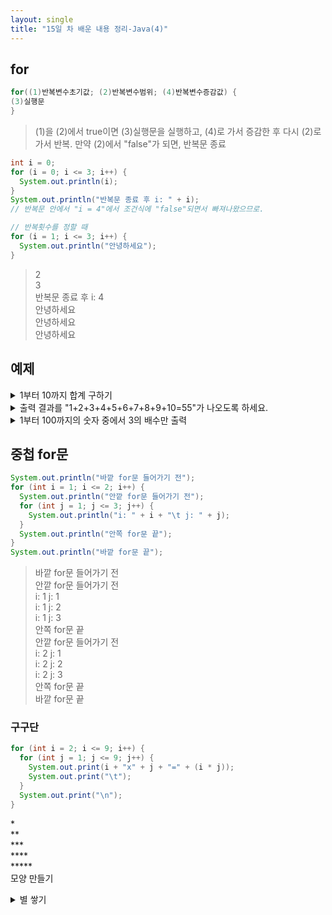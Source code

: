 ```yaml
---
layout: single
title: "15일 차 배운 내용 정리-Java(4)"
---
```


## for

```java
for((1)반복변수초기값; (2)반복변수범위; (4)반복변수증감값) {
(3)실행문
}
```

>(1)을 (2)에서 true이면 (3)실행문을 실행하고, (4)로 가서 증감한 후 다시 (2)로 가서 반복. 만약 (2)에서 "false"가 되면, 반복문 종료

```java
int i = 0;
for (i = 0; i <= 3; i++) {
  System.out.println(i);
}
System.out.println("반복문 종료 후 i: " + i);
// 반복문 안에서 "i = 4"에서 조건식에 "false"되면서 빠져나왔으므로.

// 반복횟수를 정할 때
for (i = 1; i <= 3; i++) {
  System.out.println("안녕하세요");
}
```

>2\
3\
반복문 종료 후 i: 4\
안녕하세요\
안녕하세요\
안녕하세요

## 예제

<details>
<summary>1부터 10까지 합계 구하기</summary>
<div markdown="1">
  
```java
int sum = 0;
for (int i = 1; i <= 10; i++) {
  sum += i;
}
System.out.println(sum);
```
                       
</div>
</details>

<details>
<summary>출력 결과를 "1+2+3+4+5+6+7+8+9+10=55"가 나오도록 하세요.</summary>
<div markdown="1">
  
```java
int sum = 0;
for (int i = 1; i <= 10; i++) {
  sum += i;
  System.out.print(i);
  if (i < 10) {
    System.out.print("+");
  } else {
    System.out.print("=");
  }
}
System.out.println(sum);
```
                       
</div>
</details>
  
<details>
<summary>1부터 100까지의 숫자 중에서 3의 배수만 출력</summary>
<div markdown="1">
  
```java
for (int i = 1; i <= 100; i++) {
  if (i % 3 == 0) {
    System.out.println(i);
  }
}
```
                        
```java
for (int i = 3; i <= 100; i += 3) {
  System.out.println(i);
}
```
  
</div>
</details>
  
## 중첩 for문

```java
System.out.println("바깥 for문 들어가기 전");
for (int i = 1; i <= 2; i++) {
  System.out.println("안깥 for문 들어가기 전");
  for (int j = 1; j <= 3; j++) {
    System.out.println("i: " + i + "\t j: " + j);
  }
  System.out.println("안쪽 for문 끝");
}
System.out.println("바깥 for문 끝");
```
  
>바깥 for문 들어가기 전\
안깥 for문 들어가기 전\
i: 1	 j: 1\
i: 1	 j: 2\
i: 1	 j: 3\
안쪽 for문 끝\
안깥 for문 들어가기 전\
i: 2	 j: 1\
i: 2	 j: 2\
i: 2	 j: 3\
안쪽 for문 끝\
바깥 for문 끝

### 구구단
  
```java
for (int i = 2; i <= 9; i++) {
  for (int j = 1; j <= 9; j++) {
    System.out.print(i + "x" + j + "=" + (i * j));
    System.out.print("\t");
  }
  System.out.print("\n");
}
```

*\
**\
***\
****\
*****\
모양 만들기
  
<details>
<summary>별 쌓기</summary>
<div markdown="1">
  
```java
for (int i = 1; i <= 5; i++) {
  for (int j = 1; j <= i; j++) {
    System.out.print("*");
  }
  System.out.println();
}
```
  
</div>
</details>
  
